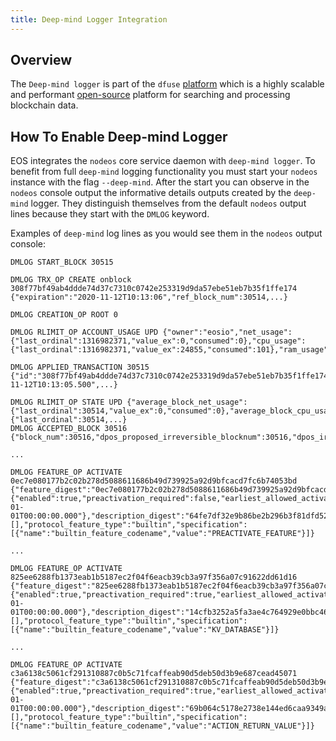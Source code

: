 ```yaml
---
title: Deep-mind Logger Integration
---
```


## Overview

The `Deep-mind logger` is part of the `dfuse` [platform](https://dfuse.eosnation.io/) which is a highly scalable and performant [open-source](https://docs.dfuse.eosnation.io/) platform for searching and processing blockchain data.

## How To Enable Deep-mind Logger

EOS integrates the `nodeos` core service daemon with `deep-mind logger`. To benefit from full `deep-mind` logging functionality you must start your `nodeos` instance with the flag `--deep-mind`. After the start you can observe in the `nodeos` console output the informative details outputs created by the `deep-mind` logger. They distinguish themselves from the default `nodeos` output lines because they start with the `DMLOG` keyword.

Examples of `deep-mind` log lines as you would see them in the `nodeos` output console:

```console
DMLOG START_BLOCK 30515

DMLOG TRX_OP CREATE onblock 308f77bf49ab4ddde74d37c7310c0742e253319d9da57ebe51eb7b35f1ffe174 {"expiration":"2020-11-12T10:13:06","ref_block_num":30514,...}

DMLOG CREATION_OP ROOT 0

DMLOG RLIMIT_OP ACCOUNT_USAGE UPD {"owner":"eosio","net_usage":{"last_ordinal":1316982371,"value_ex":0,"consumed":0},"cpu_usage":{"last_ordinal":1316982371,"value_ex":24855,"consumed":101},"ram_usage":27083}

DMLOG APPLIED_TRANSACTION 30515 {"id":"308f77bf49ab4ddde74d37c7310c0742e253319d9da57ebe51eb7b35f1ffe174","block_num":30515,"block_time":"2020-11-12T10:13:05.500",...}

DMLOG RLIMIT_OP STATE UPD {"average_block_net_usage":{"last_ordinal":30514,"value_ex":0,"consumed":0},"average_block_cpu_usage":{"last_ordinal":30514,...}
DMLOG ACCEPTED_BLOCK 30516 {"block_num":30516,"dpos_proposed_irreversible_blocknum":30516,"dpos_irreversible_blocknum":30515,...

...

DMLOG FEATURE_OP ACTIVATE 0ec7e080177b2c02b278d5088611686b49d739925a92d9bfcacd7fc6b74053bd {"feature_digest":"0ec7e080177b2c02b278d5088611686b49d739925a92d9bfcacd7fc6b74053bd","subjective_restrictions":{"enabled":true,"preactivation_required":false,"earliest_allowed_activation_time":"1970-01-01T00:00:00.000"},"description_digest":"64fe7df32e9b86be2b296b3f81dfd527f84e82b98e363bc97e40bc7a83733310","dependencies":[],"protocol_feature_type":"builtin","specification":
[{"name":"builtin_feature_codename","value":"PREACTIVATE_FEATURE"}]}

...

DMLOG FEATURE_OP ACTIVATE 825ee6288fb1373eab1b5187ec2f04f6eacb39cb3a97f356a07c91622dd61d16 {"feature_digest":"825ee6288fb1373eab1b5187ec2f04f6eacb39cb3a97f356a07c91622dd61d16","subjective_restrictions":{"enabled":true,"preactivation_required":true,"earliest_allowed_activation_time":"1970-01-01T00:00:00.000"},"description_digest":"14cfb3252a5fa3ae4c764929e0bbc467528990c9cc46aefcc7f16367f28b6278","dependencies":[],"protocol_feature_type":"builtin","specification":
[{"name":"builtin_feature_codename","value":"KV_DATABASE"}]}

...

DMLOG FEATURE_OP ACTIVATE c3a6138c5061cf291310887c0b5c71fcaffeab90d5deb50d3b9e687cead45071 {"feature_digest":"c3a6138c5061cf291310887c0b5c71fcaffeab90d5deb50d3b9e687cead45071","subjective_restrictions":{"enabled":true,"preactivation_required":true,"earliest_allowed_activation_time":"1970-01-01T00:00:00.000"},"description_digest":"69b064c5178e2738e144ed6caa9349a3995370d78db29e494b3126ebd9111966","dependencies":[],"protocol_feature_type":"builtin","specification":
[{"name":"builtin_feature_codename","value":"ACTION_RETURN_VALUE"}]}
```
